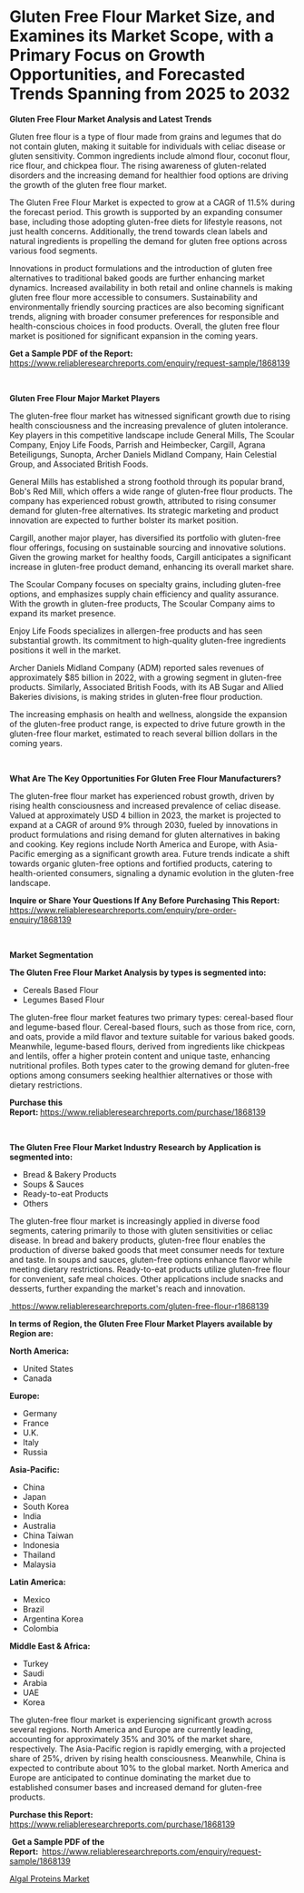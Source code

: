 <p><h1>Gluten Free Flour Market Size, and Examines its Market Scope, with a Primary Focus on Growth Opportunities, and Forecasted Trends Spanning from 2025 to 2032</h1></p><p><strong>Gluten Free Flour Market Analysis and Latest Trends</strong></p>
<p><p>Gluten free flour is a type of flour made from grains and legumes that do not contain gluten, making it suitable for individuals with celiac disease or gluten sensitivity. Common ingredients include almond flour, coconut flour, rice flour, and chickpea flour. The rising awareness of gluten-related disorders and the increasing demand for healthier food options are driving the growth of the gluten free flour market.</p><p>The Gluten Free Flour Market is expected to grow at a CAGR of 11.5% during the forecast period. This growth is supported by an expanding consumer base, including those adopting gluten-free diets for lifestyle reasons, not just health concerns. Additionally, the trend towards clean labels and natural ingredients is propelling the demand for gluten free options across various food segments.</p><p>Innovations in product formulations and the introduction of gluten free alternatives to traditional baked goods are further enhancing market dynamics. Increased availability in both retail and online channels is making gluten free flour more accessible to consumers. Sustainability and environmentally friendly sourcing practices are also becoming significant trends, aligning with broader consumer preferences for responsible and health-conscious choices in food products. Overall, the gluten free flour market is positioned for significant expansion in the coming years.</p></p>
<p><strong>Get a Sample PDF of the Report:&nbsp;</strong> <a href="https://www.reliableresearchreports.com/enquiry/request-sample/1868139?utm_campaign=2476&utm_medium=2&utm_source=Github&utm_content=ia&utm_term=14022025&utm_id=gluten-free-flour">https://www.reliableresearchreports.com/enquiry/request-sample/1868139</a></p>
<p>&nbsp;</p>
<p><strong>Gluten Free Flour Major Market Players</strong></p>
<p><p>The gluten-free flour market has witnessed significant growth due to rising health consciousness and the increasing prevalence of gluten intolerance. Key players in this competitive landscape include General Mills, The Scoular Company, Enjoy Life Foods, Parrish and Heimbecker, Cargill, Agrana Beteiligungs, Sunopta, Archer Daniels Midland Company, Hain Celestial Group, and Associated British Foods.</p><p>General Mills has established a strong foothold through its popular brand, Bob's Red Mill, which offers a wide range of gluten-free flour products. The company has experienced robust growth, attributed to rising consumer demand for gluten-free alternatives. Its strategic marketing and product innovation are expected to further bolster its market position.</p><p>Cargill, another major player, has diversified its portfolio with gluten-free flour offerings, focusing on sustainable sourcing and innovative solutions. Given the growing market for healthy foods, Cargill anticipates a significant increase in gluten-free product demand, enhancing its overall market share.</p><p>The Scoular Company focuses on specialty grains, including gluten-free options, and emphasizes supply chain efficiency and quality assurance. With the growth in gluten-free products, The Scoular Company aims to expand its market presence.</p><p>Enjoy Life Foods specializes in allergen-free products and has seen substantial growth. Its commitment to high-quality gluten-free ingredients positions it well in the market. </p><p>Archer Daniels Midland Company (ADM) reported sales revenues of approximately $85 billion in 2022, with a growing segment in gluten-free products. Similarly, Associated British Foods, with its AB Sugar and Allied Bakeries divisions, is making strides in gluten-free flour production.</p><p>The increasing emphasis on health and wellness, alongside the expansion of the gluten-free product range, is expected to drive future growth in the gluten-free flour market, estimated to reach several billion dollars in the coming years.</p></p>
<p>&nbsp;</p>
<p><strong>What Are The Key Opportunities For Gluten Free Flour Manufacturers?</strong></p>
<p><p>The gluten-free flour market has experienced robust growth, driven by rising health consciousness and increased prevalence of celiac disease. Valued at approximately USD 4 billion in 2023, the market is projected to expand at a CAGR of around 9% through 2030, fueled by innovations in product formulations and rising demand for gluten alternatives in baking and cooking. Key regions include North America and Europe, with Asia-Pacific emerging as a significant growth area. Future trends indicate a shift towards organic gluten-free options and fortified products, catering to health-oriented consumers, signaling a dynamic evolution in the gluten-free landscape.</p></p>
<p><strong>Inquire or Share Your Questions If Any Before Purchasing This Report:</strong> <a href="https://www.reliableresearchreports.com/enquiry/pre-order-enquiry/1868139?utm_campaign=2476&utm_medium=2&utm_source=Github&utm_content=ia&utm_term=14022025&utm_id=gluten-free-flour">https://www.reliableresearchreports.com/enquiry/pre-order-enquiry/1868139</a></p>
<p>&nbsp;</p>
<p><strong>Market Segmentation</strong></p>
<p><strong>The Gluten Free Flour Market Analysis by types is segmented into:</strong></p>
<p><ul><li>Cereals Based Flour</li><li>Legumes Based Flour</li></ul></p>
<p><p>The gluten-free flour market features two primary types: cereal-based flour and legume-based flour. Cereal-based flours, such as those from rice, corn, and oats, provide a mild flavor and texture suitable for various baked goods. Meanwhile, legume-based flours, derived from ingredients like chickpeas and lentils, offer a higher protein content and unique taste, enhancing nutritional profiles. Both types cater to the growing demand for gluten-free options among consumers seeking healthier alternatives or those with dietary restrictions.</p></p>
<p><strong>Purchase this Report:&nbsp;</strong><a href="https://www.reliableresearchreports.com/purchase/1868139?utm_campaign=2476&utm_medium=2&utm_source=Github&utm_content=ia&utm_term=14022025&utm_id=gluten-free-flour">https://www.reliableresearchreports.com/purchase/1868139</a></p>
<p>&nbsp;</p>
<p><strong>The Gluten Free Flour Market Industry Research by Application is segmented into:</strong></p>
<p><ul><li>Bread & Bakery Products</li><li>Soups & Sauces</li><li>Ready-to-eat Products</li><li>Others</li></ul></p>
<p><p>The gluten-free flour market is increasingly applied in diverse food segments, catering primarily to those with gluten sensitivities or celiac disease. In bread and bakery products, gluten-free flour enables the production of diverse baked goods that meet consumer needs for texture and taste. In soups and sauces, gluten-free options enhance flavor while meeting dietary restrictions. Ready-to-eat products utilize gluten-free flour for convenient, safe meal choices. Other applications include snacks and desserts, further expanding the market's reach and innovation.</p></p>
<p><a href="https://www.reliableresearchreports.com/gluten-free-flour-r1868139?utm_campaign=2476&utm_medium=2&utm_source=Github&utm_content=ia&utm_term=14022025&utm_id=gluten-free-flour">&nbsp;https://www.reliableresearchreports.com/gluten-free-flour-r1868139</a></p>
<p><strong>In terms of Region, the Gluten Free Flour Market Players available by Region are:</strong></p>
<p>
    <p> <strong> North America: </strong>
        <ul>
            <li>United States</li>
            <li>Canada</li>
        </ul>
        </p> 
    <p> <strong> Europe: </strong>
        <ul>
            <li>Germany</li>
            <li>France</li>
            <li>U.K.</li>
            <li>Italy</li>
            <li>Russia</li>
        </ul>
        </p> 
    <p> <strong> Asia-Pacific: </strong>
        <ul>
            <li>China</li>
            <li>Japan</li>
            <li>South Korea</li>
            <li>India</li>
            <li>Australia</li>
            <li>China Taiwan</li>
            <li>Indonesia</li>
            <li>Thailand</li>
            <li>Malaysia</li>
        </ul>
        </p> 
    <p> <strong> Latin America: </strong>
        <ul>
            <li>Mexico</li>
            <li>Brazil</li>
            <li>Argentina Korea</li>
            <li>Colombia</li>
        </ul>
        </p> 
    <p> <strong> Middle East & Africa: </strong>
        <ul>
            <li>Turkey</li>
            <li>Saudi</li>
            <li>Arabia</li>
            <li>UAE</li>
            <li>Korea</li>
        </ul>
    </p>
    </p>
<p><p>The gluten-free flour market is experiencing significant growth across several regions. North America and Europe are currently leading, accounting for approximately 35% and 30% of the market share, respectively. The Asia-Pacific region is rapidly emerging, with a projected share of 25%, driven by rising health consciousness. Meanwhile, China is expected to contribute about 10% to the global market. North America and Europe are anticipated to continue dominating the market due to established consumer bases and increased demand for gluten-free products.</p></p>
<p><strong>Purchase this Report: </strong><a href="https://www.reliableresearchreports.com/purchase/1868139?utm_campaign=2476&utm_medium=2&utm_source=Github&utm_content=ia&utm_term=14022025&utm_id=gluten-free-flour">https://www.reliableresearchreports.com/purchase/1868139</a></p>
<p>&nbsp;<strong>Get a Sample PDF of the Report:&nbsp;&nbsp;</strong><a href="https://www.reliableresearchreports.com/enquiry/request-sample/1868139?utm_campaign=2476&utm_medium=2&utm_source=Github&utm_content=ia&utm_term=14022025&utm_id=gluten-free-flour">https://www.reliableresearchreports.com/enquiry/request-sample/1868139</a></p>
<p><strong></strong></p>
<p><p><a href="https://github.com/sungbruington660/Market-Research-Report-List-1/blob/main/algal-proteins-market.md?utm_campaign=2476&utm_medium=2&utm_source=Github&utm_content=ia&utm_term=14022025&utm_id=gluten-free-flour">Algal Proteins Market</a></p></p>